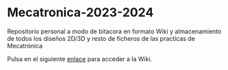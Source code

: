 # Mecatronica-2023-2024
Repositorio personal a modo de bitacora en formato Wiki y almacenamiento de todos los diseños 2D/3D y resto de ficheros de las practicas de Mecatrónica

Pulsa en el siguiente [enlace](https://github.com/porrasp8/Mecatronica-2023-2024/wiki) para acceder a la Wiki.
